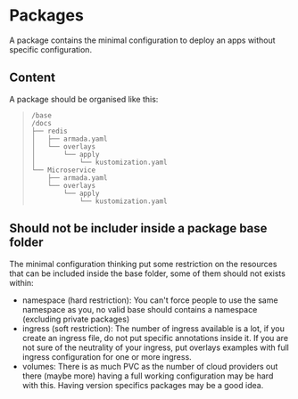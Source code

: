 # Packages

A package contains the minimal configuration to deploy an apps without specific configuration.

## Content

A package should be organised like this:

> ```
> /base
> /docs
> ├── redis
> │   ├── armada.yaml
> │   └── overlays
> │       └── apply
> │           └── kustomization.yaml
> └── Microservice
>     ├── armada.yaml
>     └── overlays
>         └── apply
>             └── kustomization.yaml
> ```

## Should not be includer inside a package base folder

The minimal configuration thinking put some restriction on the resources that can be included inside the base folder, some of them should not exists within:

* namespace (hard restriction): You can't force people to use the same namespace as you, no valid base should contains a namespace (excluding private packages)
* ingress (soft restriction): The number of ingress available is a lot, if you create an ingress file, do not put specific annotations inside it. If you are not sure of the neutrality of your ingress, put overlays examples with full ingress configuration for one or more ingress.
* volumes: There is as much PVC as the number of cloud providers out there (maybe more) having a full working configuration may be hard with this. Having version specifics packages may be a good idea.